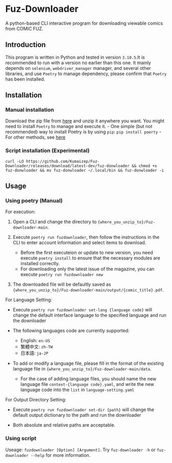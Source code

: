 # Fuz-Downloader
A python-based CLI interactive program for downloading viewable comics from COMIC FUZ.

## Introduction

This program is written in Python and tested in version `3.10.5`.It is recommended to run with a version no earlier than this one. It mainly depends on `selenium`, `webdriver_manager` manager, and several other libraries, and use `Poetry` to manage dependency, please confirm that `Poetry` has been installed.

## Installation

### Manual installation

Download the zip file from [here](https://github.com/Kumaizep/Fuz-downloader/archive/refs/heads/main.zip) and unzip it anywhere you want. You might need to install `Poetry` to manage and execute it.
	- One simple (but not recommended) way to install Poetry is by using `pip`:
		`pip install poerty`
	- For other methods, see [here](https://python-poetry.org/docs/#installing-with-the-official-installer)


### Script installation (Experimental)
```
curl -LO https://github.com/Kumaizep/Fuz-Downloader/releases/download/latest-dev/fuz-donwloader && chmod +x fuz-donwloader && mv fuz-donwloader ~/.local/bin && fuz-donwloader -i
```


## Usage

### Using poetry (Manual)

For execution:

1. Open a CLI and change the directory to `{where_you_unzip_to}/Fuz-downloader-main`.

2. Execute `poetry run fuzdownloader`, then follow the instructions in the CLI to enter account information and select items to download.
	- Before the first executeion or update to new version, you need execute `poetry install` to ensure that the necessary modules are installed correctly.
	- For downloading only the latest issue of the magazine, you can execute `poetry run fuzdownloader new`

3. The downloaded file will be defaultly saved as `{where_you_unzip_to}/Fuz-downloader-main/output/{comic_title}.pdf`.

For Language Setting:

- Execute `poetry run fuzdownloader set-lang {language code}` will change the default interface language to the specified language and run the downloader

- The following languages code are currently supported:
	- English: `en-US`
	- 繁體中文: `zh-TW`
	- 日本語: `ja-JP`

- To add or modify a language file, please fill in the format of the existing language file in `{where_you_unzip_to}/Fuz-downloader-main/data`.
	- For the case of adding language files, you should name the new language file `context-{language code}.yaml`, and write the new language code into the `list` in `language-setting.yaml`

For Output Directory Setting:

- Execute `poetry run fuzdownloader set-dir {path}` will change the default output dictionary to the path and run the downloader

- Both absolute and relative paths are acceptable.

### Using script

Useage: `fuzdownloader [Option] [Argument]`.
Try `fuz-downloader -h` or `fuz-downloader --help` for more information.


